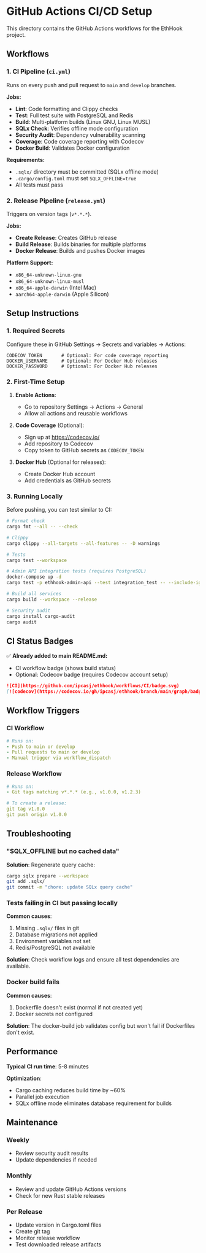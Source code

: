 # GitHub Actions CI/CD Setup

This directory contains the GitHub Actions workflows for the EthHook project.

## Workflows

### 1. CI Pipeline (`ci.yml`)

Runs on every push and pull request to `main` and `develop` branches.

**Jobs:**

- **Lint**: Code formatting and Clippy checks
- **Test**: Full test suite with PostgreSQL and Redis
- **Build**: Multi-platform builds (Linux GNU, Linux MUSL)
- **SQLx Check**: Verifies offline mode configuration
- **Security Audit**: Dependency vulnerability scanning
- **Coverage**: Code coverage reporting with Codecov
- **Docker Build**: Validates Docker configuration

**Requirements:**

- `.sqlx/` directory must be committed (SQLx offline mode)
- `.cargo/config.toml` must set `SQLX_OFFLINE=true`
- All tests must pass

### 2. Release Pipeline (`release.yml`)

Triggers on version tags (`v*.*.*`).

**Jobs:**

- **Create Release**: Creates GitHub release
- **Build Release**: Builds binaries for multiple platforms
- **Docker Release**: Builds and pushes Docker images

**Platform Support:**

- `x86_64-unknown-linux-gnu`
- `x86_64-unknown-linux-musl`
- `x86_64-apple-darwin` (Intel Mac)
- `aarch64-apple-darwin` (Apple Silicon)

## Setup Instructions

### 1. Required Secrets

Configure these in GitHub Settings → Secrets and variables → Actions:

```
CODECOV_TOKEN       # Optional: For code coverage reporting
DOCKER_USERNAME     # Optional: For Docker Hub releases
DOCKER_PASSWORD     # Optional: For Docker Hub releases
```

### 2. First-Time Setup

1. **Enable Actions**:
   - Go to repository Settings → Actions → General
   - Allow all actions and reusable workflows

2. **Code Coverage** (Optional):
   - Sign up at https://codecov.io/
   - Add repository to Codecov
   - Copy token to GitHub secrets as `CODECOV_TOKEN`

3. **Docker Hub** (Optional for releases):
   - Create Docker Hub account
   - Add credentials as GitHub secrets

### 3. Running Locally

Before pushing, you can test similar to CI:

```bash
# Format check
cargo fmt --all -- --check

# Clippy
cargo clippy --all-targets --all-features -- -D warnings

# Tests
cargo test --workspace

# Admin API integration tests (requires PostgreSQL)
docker-compose up -d
cargo test -p ethhook-admin-api --test integration_test -- --include-ignored

# Build all services
cargo build --workspace --release

# Security audit
cargo install cargo-audit
cargo audit
```

## CI Status Badges

✅ **Already added to main README.md:**

- CI workflow badge (shows build status)
- Optional: Codecov badge (requires Codecov account setup)

```markdown
![CI](https://github.com/ipcasj/ethhook/workflows/CI/badge.svg)
[![codecov](https://codecov.io/gh/ipcasj/ethhook/branch/main/graph/badge.svg)](https://codecov.io/gh/ipcasj/ethhook)
```

## Workflow Triggers

### CI Workflow

```yaml
# Runs on:
- Push to main or develop
- Pull requests to main or develop
- Manual trigger via workflow_dispatch
```

### Release Workflow

```yaml
# Runs on:
- Git tags matching v*.*.* (e.g., v1.0.0, v1.2.3)

# To create a release:
git tag v1.0.0
git push origin v1.0.0
```

## Troubleshooting

### "SQLX_OFFLINE but no cached data"

**Solution**: Regenerate query cache:
```bash
cargo sqlx prepare --workspace
git add .sqlx/
git commit -m "chore: update SQLx query cache"
```

### Tests failing in CI but passing locally

**Common causes**:
1. Missing `.sqlx/` files in git
2. Database migrations not applied
3. Environment variables not set
4. Redis/PostgreSQL not available

**Solution**: Check workflow logs and ensure all test dependencies are available.

### Docker build fails

**Common causes**:
1. Dockerfile doesn't exist (normal if not created yet)
2. Docker secrets not configured

**Solution**: The docker-build job validates config but won't fail if Dockerfiles don't exist.

## Performance

**Typical CI run time**: 5-8 minutes

**Optimization**:
- Cargo caching reduces build time by ~60%
- Parallel job execution
- SQLx offline mode eliminates database requirement for builds

## Maintenance

### Weekly

- Review security audit results
- Update dependencies if needed

### Monthly

- Review and update GitHub Actions versions
- Check for new Rust stable releases

### Per Release

- Update version in Cargo.toml files
- Create git tag
- Monitor release workflow
- Test downloaded release artifacts

